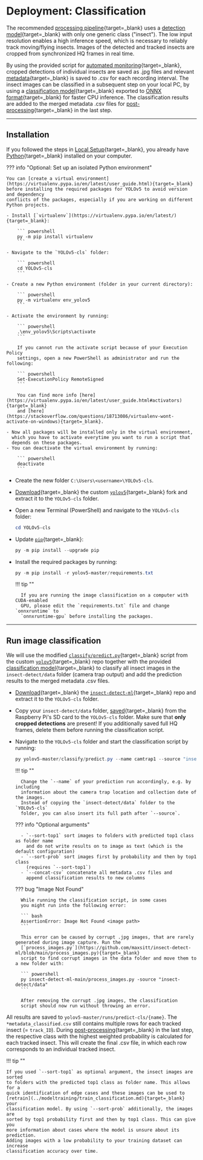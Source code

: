 # Deployment: Classification

The recommended [processing pipeline](detection.md#processing-pipeline){target=_blank}
uses a [detection model](../index.md#detection-models){target=_blank} with only
one generic class ("insect"). The low input resolution enables a high inference
speed, which is necessary to reliably track moving/flying insects. Images of the
detected and tracked insects are cropped from synchronized HQ frames in real time.

By using the provided script for
[automated monitoring](../software/programming.md#automated-monitoring-script){target=_blank},
cropped detections of individual insects are saved as .jpg files and relevant
[metadata](detection.md#metadata-csv){target=_blank} is saved to .csv for each
recording interval. The insect images can be classified in a subsequent step on
your local PC, by using a [classification model](../index.md#classification-model){target=_blank}
exported to [ONNX format](https://github.com/ultralytics/yolov5/issues/251){target=_blank}
for faster CPU inference. The classification results are added to the merged metadata
.csv files for [post-processing](post-processing.md){target=_blank} in the last step.

---

## Installation

If you followed the steps in [Local Setup](../software/localsetup.md#python){target=_blank},
you already have [Python](https://www.python.org/){target=_blank} installed on your computer.

??? info "Optional: Set up an isolated Python environment"

    You can [create a virtual environment](https://virtualenv.pypa.io/en/latest/user_guide.html){target=_blank}
    before installing the required packages for YOLOv5 to avoid version and dependency
    conflicts of the packages, especially if you are working on different Python projects.

    - Install [`virtualenv`](https://virtualenv.pypa.io/en/latest/){target=_blank}:

        ``` powershell
        py -m pip install virtualenv
        ```

    - Navigate to the `YOLOv5-cls` folder:

        ``` powershell
        cd YOLOv5-cls
        ```

    - Create a new Python environment (folder in your current directory):

        ``` powershell
        py -m virtualenv env_yolov5
        ```

    - Activate the environment by running:

        ``` powershell
        .\env_yolov5\Scripts\activate
        ```

        If you cannot run the activate script because of your Execution Policy
        settings, open a new PowerShell as administrator and run the following:

        ``` powershell
        Set-ExecutionPolicy RemoteSigned
        ```

        You can find more info [here](https://virtualenv.pypa.io/en/latest/user_guide.html#activators){target=_blank}
        and [here](https://stackoverflow.com/questions/18713086/virtualenv-wont-activate-on-windows){target=_blank}.

    - Now all packages will be installed only in the virtual environment,
      which you have to activate everytime you want to run a script that
      depends on these packages.
    - You can deactivate the virtual environment by running:

        ``` powershell
        deactivate
        ```

- Create the new folder `C:\Users\<username>\YOLOv5-cls`.
- [Download](https://github.com/maxsitt/yolov5/archive/refs/heads/master.zip){target=_blank}
  the custom [`yolov5`](https://github.com/maxsitt/yolov5){target=_blank} fork
  and extract it to the `YOLOv5-cls` folder.
- Open a new Terminal (PowerShell) and navigate to the `YOLOv5-cls` folder:

    ``` powershell
    cd YOLOv5-cls
    ```

- Update [`pip`](https://pypi.org/project/pip/){target=_blank}:

    ``` powershell
    py -m pip install --upgrade pip
    ```

- Install the required packages by running:

    ``` powershell
    py -m pip install -r yolov5-master/requirements.txt
    ```

    !!! tip ""

        If you are running the image classification on a computer with CUDA-enabled
        GPU, please edit the `requirements.txt` file and change `onnxruntime` to
        `onnxruntime-gpu` before installing the packages.

---

## Run image classification

We will use the modified
[`classify/predict.py`](https://github.com/maxsitt/yolov5/blob/master/classify/predict.py){target=_blank}
script from the custom [`yolov5`](https://github.com/maxsitt/yolov5){target=_blank} repo
together with the provided [classification model](../index.md#classification-model){target=_blank}
to classify all insect images in the `insect-detect/data` folder (camera trap output)
and add the prediction results to the merged metadata .csv files.

- [Download](https://github.com/maxsitt/insect-detect-ml/archive/refs/heads/main.zip){target=_blank}
  the [`insect-detect-ml`](https://github.com/maxsitt/insect-detect-ml){target=_blank}
  repo and extract it to the `YOLOv5-cls` folder.
- Copy your `insect-detect/data` folder,
  [saved](../software/localsetup.md#diskinternals-linux-reader){target=_blank}
  from the Raspberry Pi's SD card to the `YOLOv5-cls` folder. Make sure that
  **only cropped detections** are present! If you additionally saved full
  HQ frames, delete them before running the classification script.
- Navigate to the `YOLOv5-cls` folder and start the classification script by running:

    ``` powershell
    py yolov5-master/classify/predict.py --name camtrap1 --source "insect-detect/data/**/" --weights "insect-detect-ml-main/models/efficientnet-b0_imgsz128.onnx" --img 128 --sort-top1 --sort-prob --concat-csv
    ```

    !!! tip ""

        Change the `--name` of your prediction run accordingly, e.g. by including
        information about the camera trap location and collection date of the images.
        Instead of copying the `insect-detect/data` folder to the `YOLOv5-cls`
        folder, you can also insert its full path after `--source`.

    ??? info "Optional arguments"

        - `--sort-top1` sort images to folders with predicted top1 class as folder name
          and do not write results on to image as text (which is the default configuration)
        - `--sort-prob` sort images first by probability and then by top1 class
          (requires `--sort-top1`)
        - `--concat-csv` concatenate all metadata .csv files and
          append classification results to new columns

    ??? bug "Image Not Found"

        While running the classification script, in some cases
        you might run into the following error:

        ``` bash
        AssertionError: Image Not Found <image path>
        ```

        This error can be caused by corrupt .jpg images, that are rarely generated during image capture. Run the
        [`process_images.py`](https://github.com/maxsitt/insect-detect-ml/blob/main/process_images.py){target=_blank}
        script to find corrupt images in the data folder and move them to a new folder with:

        ``` powershell
        py insect-detect-ml-main/process_images.py -source "insect-detect/data"
        ```

        After removing the corrupt .jpg images, the classification
        script should now run without throwing an error.

All results are saved to `yolov5-master/runs/predict-cls/{name}`. The
`*metadata_classified.csv` still contains multiple rows for each
tracked insect (= `track_ID`). During [post-processing](post-processing.md){target=_blank}
in the last step, the respective class with the highest weighted probability
is calculated for each tracked insect. This will create the final .csv file,
in which each row corresponds to an individual tracked insect.

!!! tip ""

    If you used `--sort-top1` as optional argument, the insect images are sorted
    to folders with the predicted top1 class as folder name. This allows for a
    quick identification of edge cases and these images can be used to
    [retrain](../modeltraining/train_classification.md){target=_blank} your
    classification model. By using `--sort-prob` additionally, the images are
    sorted by top1 probability first and then by top1 class. This can give you
    more information about cases where the model is unsure about its prediction.
    Adding images with a low probability to your training dataset can increase
    classification accuracy over time.
